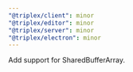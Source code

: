 ```yaml
---
"@triplex/client": minor
"@triplex/editor": minor
"@triplex/server": minor
"@triplex/electron": minor
---
```


Add support for SharedBufferArray.

